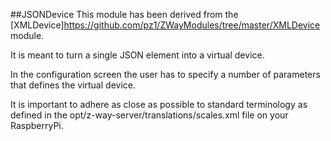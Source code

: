 ##JSONDevice
This module has been derived from the [XMLDevice]https://github.com/pz1/ZWayModules/tree/master/XMLDevice module.

It is meant to turn a single JSON element into a virtual device.

In the configuration screen the user has to specify a number of parameters that defines the virtual device.

It is important to adhere as close as possible to standard terminology as defined in the opt/z-way-server/translations/scales.xml file on your RaspberryPi.
